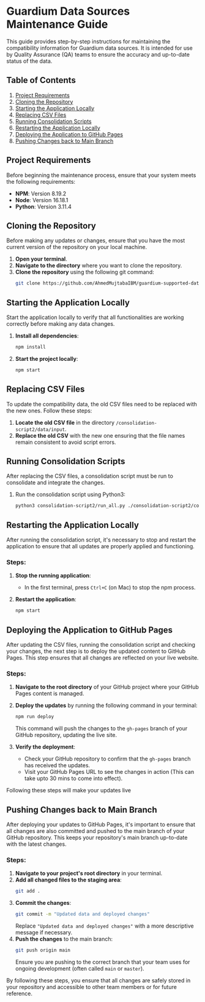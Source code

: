 # Guardium Data Sources Maintenance Guide

This guide provides step-by-step instructions for maintaining the compatibility information for Guardium data sources. It is intended for use by Quality Assurance (QA) teams to ensure the accuracy and up-to-date status of the data.

## Table of Contents
 
  1. [Project Requirements](#project-requirements)
  2. [Cloning the Repository](#cloning-the-repository)
  3. [Starting the Application Locally](#starting-the-application-locally)
  4. [Replacing CSV Files](#replacing-csv-files)
  5. [Running Consolidation Scripts](#running-consolidation-scripts)
  6. [Restarting the Application Locally](#restarting-the-application-locally)
  7. [Deploying the Application to GitHub Pages](#deploying-the-application-to-github-pages)
  8. [Pushing Changes back to Main Branch](#pushing-changes-back-to-main-branch)


## Project Requirements
Before beginning the maintenance process, ensure that your system meets the following requirements:
- **NPM**: Version 8.19.2
- **Node**: Version 16.18.1
- **Python**: Version 3.11.4


## Cloning the Repository
Before making any updates or changes, ensure that you have the most current version of the repository on your local machine.

1. **Open your terminal**.
2. **Navigate to the directory** where you want to clone the repository.
3. **Clone the repository** using the following git command:
   ```bash
   git clone https://github.com/AhmedMujtabaIBM/guardium-supported-datasources-v2.git
   ```

## Starting the Application Locally
Start the application locally to verify that all functionalities are working correctly before making any data changes.

1. **Install all dependencies**:
   ```bash
   npm install
2. **Start the project locally**:
   ```bash
   npm start
   ```

## Replacing CSV Files
To update the compatibility data, the old CSV files need to be replaced with the new ones. Follow these steps:

1. **Locate the old CSV file** in the directory `/consolidation-script2/data/input`.
2. **Replace the old CSV** with the new one ensuring that the file names remain consistent to avoid script errors.

## Running Consolidation Scripts
After replacing the CSV files, a consolidation script must be run to consolidate and integrate the changes.

1. Run the consolidation script using Python3:
   ```bash
   python3 consolidation-script2/run_all.py ./consolidation-script2/config
   ```
## Restarting the Application Locally
After running the consolidation script, it's necessary to stop and restart the application to ensure that all updates are properly applied and functioning.

### Steps:
1. **Stop the running application**:
   - In the first terminal, press `Ctrl+C` (on Mac) to stop the npm process.
   
2. **Restart the application**:
   ```bash
   npm start
   ```


## Deploying the Application to GitHub Pages
After updating the CSV files, running the consolidation script and checking your changes, the next step is to deploy the updated content to GitHub Pages. This step ensures that all changes are reflected on your live website.

### Steps:
1. **Navigate to the root directory** of your GitHub project where your GitHub Pages content is managed.
2. **Deploy the updates** by running the following command in your terminal:
   ```bash
   npm run deploy
   ```
   This command will push the changes to the `gh-pages` branch of your GitHub repository, updating the live site.

3. **Verify the deployment**:
   - Check your GitHub repository to confirm that the `gh-pages` branch has received the updates.
   - Visit your GitHub Pages URL to see the changes in action (This can take upto 30 mins to come into effect).

Following these steps will make your updates live

## Pushing Changes back to Main Branch

After deploying your updates to GitHub Pages, it's important to ensure that all changes are also committed and pushed to the main branch of your GitHub repository. This keeps your repository's main branch up-to-date with the latest changes.

### Steps:
1. **Navigate to your project's root directory** in your terminal.
2. **Add all changed files to the staging area**:
   ```bash
   git add .
   ```
3. **Commit the changes**:
   ```bash
   git commit -m "Updated data and deployed changes"
   ```
   Replace `"Updated data and deployed changes"` with a more descriptive message if necessary.
4. **Push the changes** to the main branch:
   ```bash
   git push origin main
   ```
   Ensure you are pushing to the correct branch that your team uses for ongoing development (often called `main` or `master`).

By following these steps, you ensure that all changes are safely stored in your repository and accessible to other team members or for future reference.
